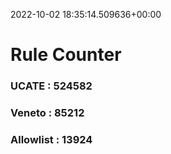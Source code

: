 2022-10-02 18:35:14.509636+00:00
# Rule Counter 
 ### UCATE : 524582

 ### Veneto : 85212

 ### Allowlist : 13924